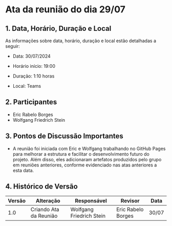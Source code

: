 # Ata da reunião do dia 29/07

## 1. Data, Horário, Duração e Local

As informações sobre data, horário, duração e local estão detalhadas a seguir:

- Data: 30/07/2024

- Horário início: 19:00

- Duração: 1:10 horas

- Local: Teams

## 2. Participantes

- Eric Rabelo Borges
- Wolfgang Friedrich Stein


## 3. Pontos de Discussão Importantes

- A reunião foi iniciada com Eric e Wolfgang trabalhando no GitHub Pages para melhorar a estrutura e facilitar o desenvolvimento futuro do projeto. Além disso, eles adicionaram artefatos produzidos pelo grupo em reuniões anteriores, conforme evidenciado nas atas anteriores a esta data.


## 4. Histórico de Versão

| Versão | Alteração | Responsável | Revisor | Data |
|--------|-----------|-------------|---------|------|
| 1.0 | Criando Ata da Reunião | Wolfgang Friedrich Stein | Eric Rabelo Borges | 30/07 |